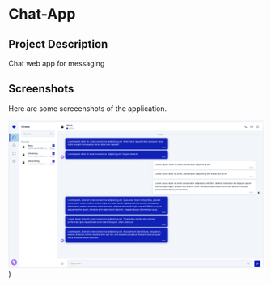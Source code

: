 # Chat-App

## Project Description
Chat web app for messaging

## Screenshots
Here are some screeenshots of the application.

![Chat](Chat/ChatApp.png)
)
